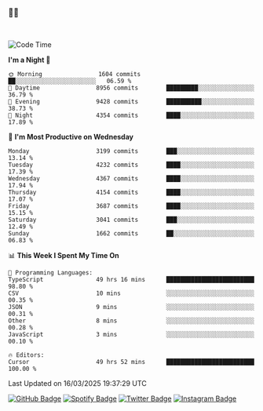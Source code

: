 ### 🤙🍺

<!-- <a href="https://github-readme-stats.vercel.app/api?username=hzak2xx&count_private=true&show_icons=true&theme=dracula">
  <img align="center" src="https://github-readme-stats.vercel.app/api?username=hzak2xx&count_private=true&show_icons=true&theme=dracula" />
</a>
</br> -->
</br>

<!--START_SECTION:waka-->
![Code Time](http://img.shields.io/badge/Code%20Time-3%2C946%20hrs%2035%20mins-blue)

**I'm a Night 🦉** 

```text
🌞 Morning                1604 commits        ██░░░░░░░░░░░░░░░░░░░░░░░   06.59 % 
🌆 Daytime                8956 commits        █████████░░░░░░░░░░░░░░░░   36.79 % 
🌃 Evening                9428 commits        ██████████░░░░░░░░░░░░░░░   38.73 % 
🌙 Night                  4354 commits        ████░░░░░░░░░░░░░░░░░░░░░   17.89 % 
```
📅 **I'm Most Productive on Wednesday** 

```text
Monday                   3199 commits        ███░░░░░░░░░░░░░░░░░░░░░░   13.14 % 
Tuesday                  4232 commits        ████░░░░░░░░░░░░░░░░░░░░░   17.39 % 
Wednesday                4367 commits        ████░░░░░░░░░░░░░░░░░░░░░   17.94 % 
Thursday                 4154 commits        ████░░░░░░░░░░░░░░░░░░░░░   17.07 % 
Friday                   3687 commits        ████░░░░░░░░░░░░░░░░░░░░░   15.15 % 
Saturday                 3041 commits        ███░░░░░░░░░░░░░░░░░░░░░░   12.49 % 
Sunday                   1662 commits        ██░░░░░░░░░░░░░░░░░░░░░░░   06.83 % 
```


📊 **This Week I Spent My Time On** 

```text
💬 Programming Languages: 
TypeScript               49 hrs 16 mins      █████████████████████████   98.80 % 
CSV                      10 mins             ░░░░░░░░░░░░░░░░░░░░░░░░░   00.35 % 
JSON                     9 mins              ░░░░░░░░░░░░░░░░░░░░░░░░░   00.31 % 
Other                    8 mins              ░░░░░░░░░░░░░░░░░░░░░░░░░   00.28 % 
JavaScript               3 mins              ░░░░░░░░░░░░░░░░░░░░░░░░░   00.10 % 

🔥 Editors: 
Cursor                   49 hrs 52 mins      █████████████████████████   100.00 % 
```


 Last Updated on 16/03/2025 19:37:29 UTC
<!--END_SECTION:waka-->

[![GitHub Badge](https://img.shields.io/badge/GitHub-100000?style=for-the-badge&logo=github&logoColor=white)](https://github.com/hzak2xx)
[![Spotify Badge](https://img.shields.io/badge/Spotify-1ED760?&style=for-the-badge&logo=spotify&logoColor=white)](https://open.spotify.com/user/uf90s6sbbh75a1mt44clkhkvf)
[![Twitter Badge](https://img.shields.io/badge/Twitter-1DA1F2?style=for-the-badge&logo=twitter&logoColor=white)](https://twitter.com/hzak2xx)
[![Instagram Badge](https://img.shields.io/badge/Instagram-E4405F?style=for-the-badge&logo=instagram&logoColor=white)](https://www.instagram.com/hzak2xx/)
